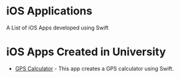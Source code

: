 # iOS Applications
A List of iOS Apps developed using Swift

# iOS Apps Created in University

* [GPS Calculator](https://github.com/Zero-AB/IOS-GPS-Calculator) - This app creates a GPS calculator using Swift.
